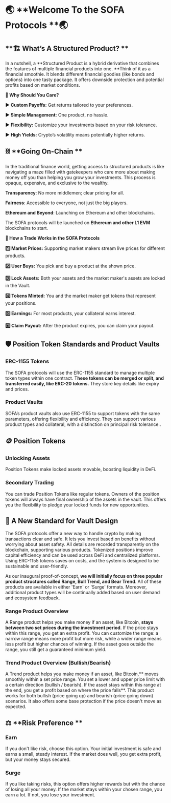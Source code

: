 # 🌏 **Welcome To the SOFA Protocols **🌏

## **🏗️ What’s A Structured Product? **

In a nutshell, a **Structured Product is a hybrid derivative that combines the features of multiple financial products into one. **Think of it as a financial smoothie. It blends different financial goodies (like bonds and options) into one tasty package. It offers downside protection and potential profits based on market conditions.

**🤔 Why Should You Care?**

**▶️ Custom Payoffs:** Get returns tailored to your preferences.

**▶️ Simple Management:** One product, no hassle.

**▶️ Flexibility:** Customize your investments based on your risk tolerance.

**▶️ High Yields:** Crypto’s volatility means potentially higher returns.

## ⛓️ **Going On-Chain **

In the traditional finance world, getting access to structured products is like navigating a maze filled with gatekeepers who care more about making money off you than helping you grow your investments. This process is opaque, expensive, and exclusive to the wealthy.

**Transparency**: No more middlemen; clear pricing for all.

**Fairness**: Accessible to everyone, not just the big players.

**Ethereum and Beyond**: Launching on Ethereum and other blockchains.

The SOFA protocols will be launched on **Ethereum and other L1 EVM** blockchains to start.

**🔁 How a Trade Works in the SOFA Protocols**

**1️⃣ Market Prices:** Supporting market makers stream live prices for different products.

**2️⃣ User Buys:** You pick and buy a product at the shown price.

**3️⃣ Lock Assets:** Both your assets and the market maker's assets are locked in the Vault.

**4️⃣ Tokens Minted:** You and the market maker get tokens that represent your positions.

**5️⃣ Earnings:** For most products, your collateral earns interest.

**6️⃣ Claim Payout:** After the product expires, you can claim your payout.

## 🛡️ **Position Token Standards and Product Vaults**

### ERC-1155 Tokens

The SOFA protocols  will use the ERC-1155 standard to manage multiple token types within one contract. T**hese tokens can be merged or split, and transferred easily, like ERC-20 tokens.** They store key details like expiry and prices.

### Product Vaults

SOFA’s product vaults also use ERC-1155 to support tokens with the same parameters, offering flexibility and efficiency. They can support various product types and collateral, with a distinction on principal risk tolerance..

## 🪙 **Position Tokens**

### Unlocking Assets

Position Tokens make locked assets movable, boosting liquidity in DeFi.

### Secondary Trading

You can trade Position Tokens like regular tokens. Owners of the position tokens will always have final ownership of the assets in the vault. This offers you the flexibility to pledge  your locked funds for new opportunities.

## 🏦 **A New Standard for Vault Design**

The SOFA protocols offer a new way to handle crypto by making transactions clear and safe. It lets you invest based on benefits without worrying about asset safety. All details are recorded transparently on the blockchain, supporting various products. Tokenized positions improve capital efficiency and can be used across DeFi and centralized platforms. Using ERC-1155 tokens saves on costs, and the system is designed to be sustainable and user-friendly.

As our inaugural proof-of-concept, **we will initially focus on three popular product structures called Range, Bull Trend, and Bear Trend**. All of these products are available in either 'Earn' or 'Surge' formats. Moreover, additional product types will be continually added based on user demand and ecosystem feedback.

### Range Product Overview

A Range product helps you make money if an asset, like Bitcoin, **stays between two set prices during the investment period**. If the price stays within this range, you get an extra profit. You can customize the range: a narrow range means more profit but more risk, while a wider range means less profit but higher chances of winning. If the asset  goes outside the range, you still get a guaranteed minimum yield.

### Trend Product Overview (Bullish/Bearish)

A Trend product helps you make money if an asset, like Bitcoin,** moves smoothly within a set price range. You set a lower and upper price limit with a certain direction (bullish / bearish). If the asset stays within this range at the end, you get a profit based on where the price falls**. This product works for both bullish (price going up) and bearish (price going down) scenarios. It also offers some base protection if the price doesn't move as expected.

## ⚖️ **Risk Preference **

### Earn

If you don't like risk, choose this option. Your initial investment is safe and earns a small, steady interest. If the market does well, you get extra profit, but your money stays secured.

### Surge

If you like taking risks, this option offers higher rewards but with the chance of losing all your money. If the market stays within your chosen range, you earn a lot. If not, you lose your investment.

